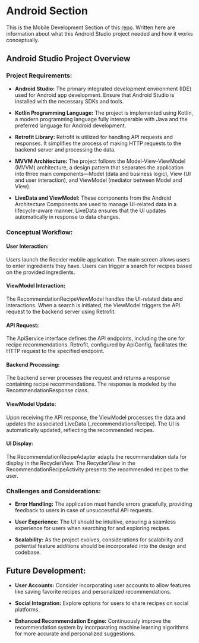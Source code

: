 # Android Section

This is the Mobile Development Section of this [repo](https://github.com/alwirihad/recider-apps). Written here are information about what this Android Studio project needed and how it works conceptually.

## Android Studio Project Overview

### Project Requirements:

- **Android Studio:** The primary integrated development environment (IDE) used for Android app development. Ensure that Android Studio is installed with the necessary SDKs and tools.

- **Kotlin Programming Language:** The project is implemented using Kotlin, a modern programming language fully interoperable with Java and the preferred language for Android development.

- **Retrofit Library:** Retrofit is utilized for handling API requests and responses. It simplifies the process of making HTTP requests to the backend server and processing the data.

- **MVVM Architecture:** The project follows the Model-View-ViewModel (MVVM) architecture, a design pattern that separates the application into three main components—Model (data and business logic), View (UI and user interaction), and ViewModel (mediator between Model and View).

- **LiveData and ViewModel:** These components from the Android Architecture Components are used to manage UI-related data in a lifecycle-aware manner. LiveData ensures that the UI updates automatically in response to data changes.

### Conceptual Workflow:

#### User Interaction:

Users launch the Recider mobile application. The main screen allows users to enter ingredients they have. Users can trigger a search for recipes based on the provided ingredients.

#### ViewModel Interaction:

The RecommendationRecipeViewModel handles the UI-related data and interactions. When a search is initiated, the ViewModel triggers the API request to the backend server using Retrofit.

#### API Request:

The ApiService interface defines the API endpoints, including the one for recipe recommendations. Retrofit, configured by ApiConfig, facilitates the HTTP request to the specified endpoint.

#### Backend Processing:

The backend server processes the request and returns a response containing recipe recommendations. The response is modeled by the RecommendationResponse class.

#### ViewModel Update:

Upon receiving the API response, the ViewModel processes the data and updates the associated LiveData (_recommendationsRecipe). The UI is automatically updated, reflecting the recommended recipes.

#### UI Display:

The RecommendationRecipeAdapter adapts the recommendation data for display in the RecyclerView. The RecyclerView in the RecommendationRecipeActivity presents the recommended recipes to the user.

### Challenges and Considerations:

- **Error Handling:** The application must handle errors gracefully, providing feedback to users in case of unsuccessful API requests.

- **User Experience:** The UI should be intuitive, ensuring a seamless experience for users when searching for and exploring recipes.

- **Scalability:** As the project evolves, considerations for scalability and potential feature additions should be incorporated into the design and codebase.

## Future Development:

- **User Accounts:** Consider incorporating user accounts to allow features like saving favorite recipes and personalized recommendations.

- **Social Integration:** Explore options for users to share recipes on social platforms.

- **Enhanced Recommendation Engine:** Continuously improve the recommendation system by incorporating machine learning algorithms for more accurate and personalized suggestions.
